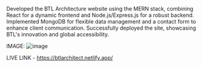 Developed the BTL Architecture website using the MERN stack, combining React for a dynamic frontend and Node.js/Express.js for a robust backend. Implemented MongoDB for flexible data management and a contact form to enhance client communication. Successfully deployed the site, showcasing BTL's innovation and global accessibility.

IMAGE:
![image](https://github.com/user-attachments/assets/ceac7a0f-bc18-4c58-9bf6-20836da54219)


LIVE LINK - https://btlarchitect.netlify.app/
